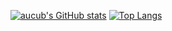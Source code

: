 [![aucub's GitHub stats](https://github-readme-stats.vercel.app/api?username=aucub?count_private=true&show_icons=true&theme=vue&include_all_commits=true)](https://github.com/anuraghazra/github-readme-stats)
[![Top Langs](https://github-readme-stats.vercel.app/api/top-langs/?username=aucub)](https://github.com/anuraghazra/github-readme-stats)
